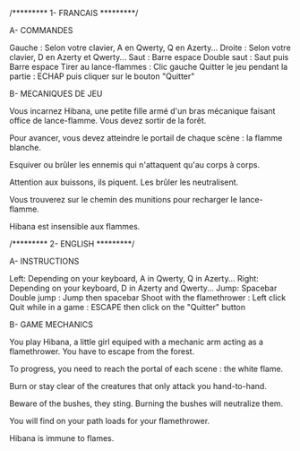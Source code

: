 /********* 1- FRANCAIS *********/

A- COMMANDES

Gauche : Selon votre clavier, A en Qwerty, Q en Azerty...
Droite : Selon votre clavier, D en Azerty et Qwerty...
Saut : Barre espace
Double saut : Saut puis Barre espace
Tirer au lance-flammes : Clic gauche
Quitter le jeu pendant la partie : ECHAP puis cliquer sur le bouton "Quitter"

B- MECANIQUES DE JEU

Vous incarnez Hibana, une petite fille armé d'un bras mécanique faisant office de lance-flamme.
Vous devez sortir de la forêt.

Pour avancer, vous devez atteindre le portail de chaque scène : la flamme blanche.

Esquiver ou brûler les ennemis qui n'attaquent qu'au corps à corps.

Attention aux buissons, ils piquent. Les brûler les neutralisent.

Vous trouverez sur le chemin des munitions pour recharger le lance-flamme.

Hibana est insensible aux flammes.

/********* 2- ENGLISH *********/


A- INSTRUCTIONS

Left: Depending on your keyboard, A in Qwerty, Q in Azerty...
Right: Depending on your keyboard, D in Azerty and Qwerty...
Jump: Spacebar
Double jump : Jump then spacebar
Shoot with the flamethrower : Left click
Quit while in a game : ESCAPE then click on the "Quitter" button

B- GAME MECHANICS

You play Hibana, a little girl equiped with a mechanic arm acting as a flamethrower.
You have to escape from the forest.

To progress, you need to reach the portal of each scene : the white flame.

Burn or stay clear of the creatures that only attack you hand-to-hand.

Beware of the bushes, they sting. Burning the bushes will neutralize them.

You will find on your path loads for your flamethrower.

Hibana is immune to flames.
